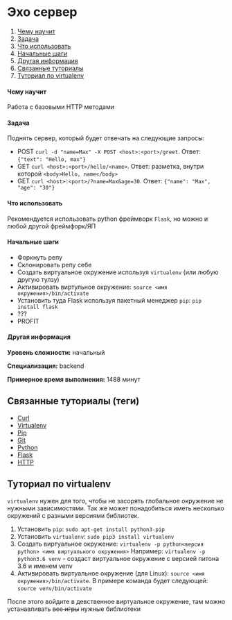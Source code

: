 # Эхо сервер

1. [Чему научит](#чему-научит)
2. [Задача](#задача)
3. [Что использовать](#что-использовать)
4. [Начальные шаги](#начальные-шаги)
5. [Другая информация](#другая-информация)
6. [Связанные туториалы](#связанные-туториалы)
7. [Туториал по virtualenv](#туториал-по-virtualenv)

#### Чему научит

Работа с базовыми HTTP методами

#### Задача

Поднять сервер, который будет отвечать на следующие запросы:

- POST `curl -d "name=Max" -X POST <host>:<port>/greet`. Ответ: `{"text": "Hello, max"}`
- GET `curl <host>:<port>/hello/<name>`. Ответ: разметка, внутри которой `<body>Hello, name</body>`
- GET `curl <host>:<port>/?name=Max&age=30`. Ответ: `{"name": "Max", "age": "30"}`

#### Что использовать

Рекомендуется использовать python фреймворк `Flask`, но можно и любой другой фреймфорк/ЯП

#### Начальные шаги

- Форкнуть репу
- Склонировать репу себе
- Создать виртуальное окружение используя `virtualenv` (или любую другую тулзу)
- Активировать виртульное окружение: `source <имя окружения>/bin/activate`
- Установить туда Flask используя пакетный менеджер `pip`: `pip install flask`
- ???
- PROFIT 

#### Другая информация

**Уровень сложности:** начальный

**Специализация:** backend

**Примерное время выполнения:** 1488 минут

## Связанные туториалы (теги)

- [Curl](https://juniorlab.ru/tutorials/curl)
- [Virtualenv](https://juniorlab.ru/tutorials/virtualenv)
- [Pip](https://juniorlab.ru/tutorials/pip)
- [Git](https://juniorlab.ru/tutorials/git)
- [Python](https://juniorlab.ru/tutorials/python)
- [Flask](https://juniorlab.ru/tutorials/flask)
- [HTTP](https://juniorlab.ru/tutorials/http)

## Туториал по virtualenv

`virtualenv` нужен для того, чтобы не засорять глобальное окружение не нужными зависимостями. Так же может понадобиться иметь несколько окружений с разными версиями библиотек.

1. Установить `pip`: `sudo apt-get install python3-pip`
2. Установить `virtualenv`: `sudo pip3 install virtualenv`
3. Создать виртуальное окружение: `virtualenv -p python<версия python> <имя виртуального окружения>` Например: `virtualenv -p python3.6 venv` - создаст виртуальное окружение с версией питона 3.6 и именем venv
4. Активировать виртуальное окружение (для Linux): `source <имя окружения>/bin/activate`. В примере команда будет следующей: `source venv/bin/activate`

После этого войдите в девственное виртуальное окружение, там можно устанавливать ~~все игры~~ нужные библиотеки

